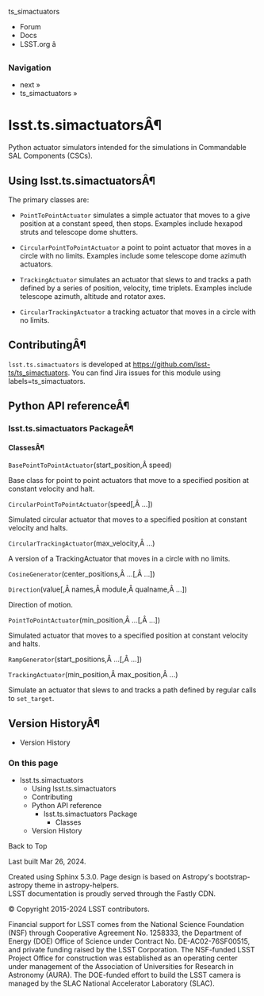 ts_simactuators

  * Forum
  * Docs
  * LSST.org â



### Navigation

  * next » 
  * ts_simactuators » 



# lsst.ts.simactuatorsÂ¶

Python actuator simulators intended for the simulations in Commandable SAL Components (CSCs).

## Using lsst.ts.simactuatorsÂ¶

The primary classes are:

  * `PointToPointActuator` simulates a simple actuator that moves to a give position at a constant speed, then stops. Examples include hexapod struts and telescope dome shutters.

  * `CircularPointToPointActuator` a point to point actuator that moves in a circle with no limits. Examples include some telescope dome azimuth actuators.

  * `TrackingActuator` simulates an actuator that slews to and tracks a path defined by a series of position, velocity, time triplets. Examples include telescope azimuth, altitude and rotator axes.

  * `CircularTrackingActuator` a tracking actuator that moves in a circle with no limits.




## ContributingÂ¶

`lsst.ts.simactuators` is developed at https://github.com/lsst-ts/ts_simactuators. You can find Jira issues for this module using labels=ts_simactuators.

## Python API referenceÂ¶

### lsst.ts.simactuators PackageÂ¶

#### ClassesÂ¶

`BasePointToPointActuator`(start_position,Â speed)

Base class for point to point actuators that move to a specified position at constant velocity and halt.  
  
`CircularPointToPointActuator`(speed[,Â ...])

Simulated circular actuator that moves to a specified position at constant velocity and halts.  
  
`CircularTrackingActuator`(max_velocity,Â ...)

A version of a TrackingActuator that moves in a circle with no limits.  
  
`CosineGenerator`(center_positions,Â ...[,Â ...])  
  
`Direction`(value[,Â names,Â module,Â qualname,Â ...])

Direction of motion.  
  
`PointToPointActuator`(min_position,Â ...[,Â ...])

Simulated actuator that moves to a specified position at constant velocity and halts.  
  
`RampGenerator`(start_positions,Â ...[,Â ...])  
  
`TrackingActuator`(min_position,Â max_position,Â ...)

Simulate an actuator that slews to and tracks a path defined by regular calls to `set_target`.  
  
## Version HistoryÂ¶

  * Version History



### On this page

  * lsst.ts.simactuators
    * Using lsst.ts.simactuators
    * Contributing
    * Python API reference
      * lsst.ts.simactuators Package
        * Classes
    * Version History



Back to Top

Last built Mar 26, 2024. 

Created using Sphinx 5.3.0. Page design is based on Astropy's bootstrap-astropy theme in astropy-helpers.   
LSST documentation is proudly served through the Fastly CDN. 

© Copyright 2015-2024 LSST contributors.  


Financial support for LSST comes from the National Science Foundation (NSF) through Cooperative Agreement No. 1258333, the Department of Energy (DOE) Office of Science under Contract No. DE-AC02-76SF00515, and private funding raised by the LSST Corporation. The NSF-funded LSST Project Office for construction was established as an operating center under management of the Association of Universities for Research in Astronomy (AURA). The DOE-funded effort to build the LSST camera is managed by the SLAC National Accelerator Laboratory (SLAC). 
